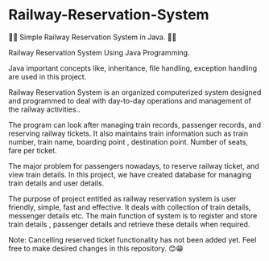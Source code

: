 # Railway-Reservation-System
🚆🚆 Simple Railway Reservation System in Java. 🚆🚆

Railway Reservation System Using Java
Programming.

Java important concepts like, inheritance, file handling, exception handling are used in this project.

Railway Reservation System is an organized computerized system 
designed and programmed to deal with day-to-day operations and 
management of the railway activities..

The program can look after managing train records, passenger records, 
and reserving railway tickets. It also maintains train information such as 
train number, train name, boarding point , destination point. Number of 
seats, fare per ticket.

The major problem for passengers nowadays, to reserve railway ticket, 
and view train details.
In this project, we have created database for managing train details and 
user details. 

The purpose of project entitled as railway reservation system is user 
friendly, simple, fast and effective. It deals with collection of train details, 
messenger details etc.
The main function of system is to register and store 
train details , passenger details and retrieve these details when required.

Note: Cancelling reserved ticket functionality has not been added yet. Feel free to make desired changes in this repository. 😊😁

